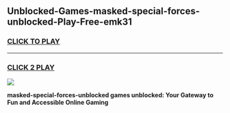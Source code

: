 
## Unblocked-Games-masked-special-forces-unblocked-Play-Free-emk31
<h3>
<a href="https://premium76.site?title=masked-special-forces-unblocked&ref=19M">CLICK TO PLAY</a></h3>
<hr>

<h3>
<a href="https://premium76.site?title=masked-special-forces-unblocked&ref=19M">CLICK 2 PLAY</a>
  
</h3>

<a href="https://premium76.site?title=masked-special-forces-unblocked&ref=19M"><img src="https://clearcache.store/games.png"></a>


**masked-special-forces-unblocked games unblocked: Your Gateway to Fun and Accessible Online Gaming**
